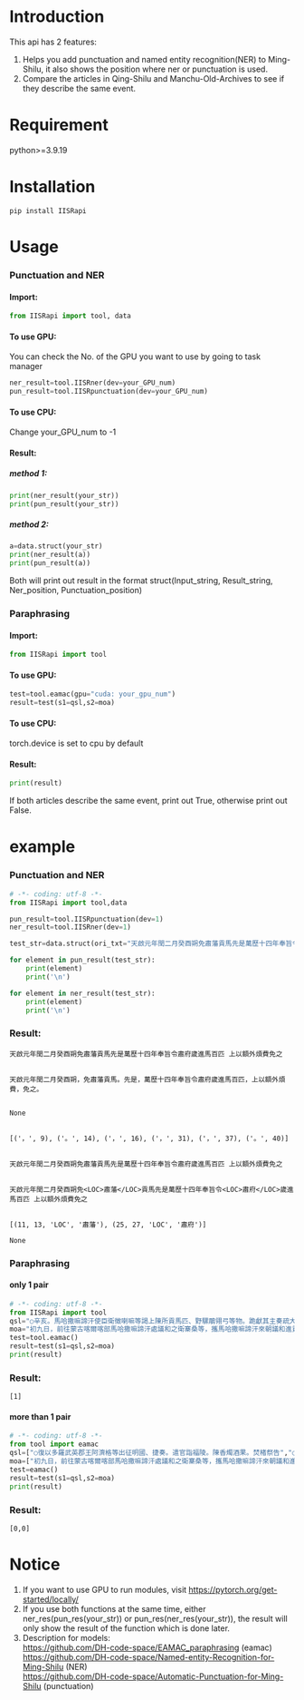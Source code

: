 # Introduction
This api has 2 features:  
1. Helps you add punctuation and named entity recognition(NER) to Ming-Shilu, it also shows the position where ner or punctuation is used.
2. Compare the articles in Qing-Shilu and Manchu-Old-Archives to see if they describe the same event.
# Requirement
python>=3.9.19
# Installation
```
pip install IISRapi
```
# Usage
### Punctuation and NER
#### Import:
```python
from IISRapi import tool, data
```
#### To use GPU:
You can check the No. of the GPU you want to use by going to task manager
```python
ner_result=tool.IISRner(dev=your_GPU_num)
pun_result=tool.IISRpunctuation(dev=your_GPU_num)
```
#### To use CPU:
Change your_GPU_num to -1

#### Result:
##### method 1:
```python
print(ner_result(your_str))
print(pun_result(your_str))
```
##### method 2:
```python
a=data.struct(your_str)
print(ner_result(a))
print(pun_result(a))
```
Both will print out result in the format struct(Input_string, Result_string, Ner_position, Punctuation_position)
### Paraphrasing
#### Import:
```python
from IISRapi import tool
```
#### To use GPU:
```python
test=tool.eamac(gpu="cuda: your_gpu_num")
result=test(s1=qsl,s2=moa)
```
#### To use CPU:
torch.device is set to cpu by default
#### Result:
```python
print(result)
```
If both articles describe the same event, print out True, otherwise print out False.
# example
### Punctuation and NER
```python
# -*- coding: utf-8 -*-
from IISRapi import tool,data

pun_result=tool.IISRpunctuation(dev=1)
ner_result=tool.IISRner(dev=1)

test_str=data.struct(ori_txt="天啟元年閏二月癸酉朔免肅藩貢馬先是萬歷十四年奉旨令肅府歲進馬百匹 上以額外煩費免之")

for element in pun_result(test_str):
    print(element)
    print('\n')

for element in ner_result(test_str):
    print(element)
    print('\n')
```

### Result:
```
天啟元年閏二月癸酉朔免肅藩貢馬先是萬歷十四年奉旨令肅府歲進馬百匹 上以額外煩費免之


天啟元年閏二月癸酉朔，免肅藩貢馬。先是，萬歷十四年奉旨令肅府歲進馬百匹，上以額外煩費，免之。


None


[('，', 9), ('。', 14), ('，', 16), ('，', 31), ('，', 37), ('。', 40)]


天啟元年閏二月癸酉朔免肅藩貢馬先是萬歷十四年奉旨令肅府歲進馬百匹 上以額外煩費免之


天啟元年閏二月癸酉朔免<LOC>肅藩</LOC>貢馬先是萬歷十四年奉旨令<LOC>肅府</LOC>歲進馬百匹 上以額外煩費免之


[(11, 13, 'LOC', '肅藩'), (25, 27, 'LOC', '肅府')]

None
```
### Paraphrasing
#### only 1 pair
```python
# -*- coding: utf-8 -*-
from IISRapi import tool
qsl="○辛亥。馬哈撒嘛諦汗使臣衛徵喇嘛等謁上陳所貢馬匹、野騾鵰翎弓等物。跪獻其主奏疏大學士希福受之。跪讀於御前。其疏曰。馬哈撒嘛諦塞臣汗謹奏威服諸國皇帝、凡歸順者、與為一體。遣使往來。我等原謂典籍之所首尚。但奉有不合與明國私貿馬匹之諭、我等正欲禁止因見喀爾喀部落七固山、及厄魯特四部落皆往交易。我等效而行之耳。讀畢。使臣行三跪九叩頭禮賜之大宴"
moa="初九日，前往蒙古喀爾喀部馬哈撒嘛諦汗處議和之衛寨桑等，攜馬哈撒嘛諦汗來朝議和進貢則畜使臣衛徵喇嘛、畢車齊吳巴希、哲赫渾津、畢車齊班第、德得依冰圖、烏珠穆沁之納木渾津等六人及商人一百五十六人還。十一日，馬哈撒嘛諦汗使臣衛徵喇嘛等朝見聖汗，陳所貢財物牲畜，衛徵喇嘛捧其汗奏疏率眾跪。蒙古大學士希福受之，跪讀於聖汗前。其疏曰：\"馬哈撒嘛諦色臣汗謹奏威服一切之天聰汗。共持和睦之道，相互遣使往來，乃謂典籍之所首尚。然奉有與明國貿易易不合賣馬之諭，我等正欲禁止貿易，因見喀爾喀部七旗及厄魯特四部落俱往交易，幫我等亦往交七旗及厄魯特四部落俱往交易，幫我等亦往交易。為首使臣以衛徵喇嘛在內共六人。\"讀畢，衛徵喇嘛等行三跪九叩頭禮。大筵宴之。馬哈撒嘛諦汗貢馬三十、野驢一、兒鵰翎四、弓二。為首前來議和之衛徵喇嘛貢馬三、其跟役十人。古穆西班第貢馬一，畢車齊吳巴希貢其跟役二人。畢車齊吳巴希轉獻班迪大喇嘛所貢馬一，哲赫渾津貢其跟役三人，畢車齊班第貢其跟役三人，德得依貢其跟役三人。浩齊特巴琫土謝圖貢馬三，前來議和之納穆寨侍衛巴克什貢其跟役三人。烏珠穆沁之多爾吉車臣濟濃貢馬四，前來議和之納木渾津達爾漢班第貢其跟役四人。碩雷之子色稜諾木奇爾漢班第貢其跟役四人。碩雷之子色稜諾木奇、阿當阿貢馬二、跟役四人。蘇尼特戴青黃臺吉貢馬二、跟役四人。戴青黃臺吉、額爾德尼鄂木布喇嘛貢馬一、跟役二人。衛徵巴圖魯臺吉貢馬跟役二人。囊蘇喇嘛貢馬一、跟役二人。古穆臺吉貢馬一、跟役二人。烏珠穆沁之奇塔特皁鵰翎一、跟役二人。烏珠穆沁之奇塔特哈坦巴圖魯貢馬二、跟役五人。恩克依代巴圖魯貢馬三、跟役二人。奇塔特臺吉貢馬二、跟役二人。浩齊特額爾德　諾木齊奇巴海貢馬一、跟役二人。額爾德尼諾木齊貢馬一、活皁雕一、跟役二人。碩洛依額爾克齋桑貢馬二。烏珠穆沁之塞冷額爾德尼貢馬一、桑貢馬二。烏珠穆沁之塞冷額爾德尼貢馬一、跟役四人。齊巴幹齊喇嘛貢馬二、跟役三人。杜斯噶爾濟濃下達爾漢諾彥貢馬二、跟役三人。碩洛依額爾哲伊圖嘎巴楚喇嘛貢馬一。布雅胡達爾漢諾顏下西達布哈岱貢馬二。班迪大喇嘛貢馬二。濟濃綽爾濟貢馬二。諾木漢喇嘛貢馬三。衛徵班第貢馬二。鬆艾蓋嘎布楚喇嘛貢馬三。達賴綽爾吉喇嘛貢馬二。浩齊特之巴琫土謝圖下託哩喇嘛之薩滿達班第貢馬二。古希貢馬一。額吉根諾彥合貢馬四、貂皮皮端罩一。蘇米爾侍衛臺吉貢馬二。袞楚克貢馬二。恩德恩侍衛臺吉貢馬一。烏珠穆沁之色楞額爾德尼額木齊喇嘛貢馬一。色楞額爾之色楞額爾德尼額木齊喇嘛貢馬一。色楞額爾德尼滿朱習禮喇嘛貢馬二。衛徵班第貢馬二。杜斯噶爾貢馬二。"
test=tool.eamac()
result=test(s1=qsl,s2=moa)
print(result)
```
### Result:
```
[1]
```
#### more than 1 pair
```python
# -*- coding: utf-8 -*-
from tool import eamac
qsl=["○復以多羅武英郡王阿濟格等出征明國、捷奏。遣官詣福陵。陳香燭酒果。焚楮祭告","○復以多羅武英郡王阿濟格等出征明國、捷奏。遣官詣福陵。陳香燭酒果。焚楮祭告"]
moa=["初九日，前往蒙古喀爾喀部馬哈撒嘛諦汗處議和之衛寨桑等，攜馬哈撒嘛諦汗來朝議和進貢則畜使臣衛徵喇嘛、畢車齊吳巴希、哲赫渾津、畢車齊班第、德得依冰圖、烏珠穆沁之納木渾津等六人及商人一百五十六人還。十一日，馬哈撒嘛諦汗使臣衛徵喇嘛等朝見聖汗，陳所貢財物牲畜，衛徵喇嘛捧其汗奏疏率眾跪。蒙古大學士希福受之，跪讀於聖汗前。其疏曰：\"馬哈撒嘛諦色臣汗謹奏威服一切之天聰汗。共持和睦之道，相互遣使往來，乃謂典籍之所首尚。然奉有與明國貿易易不合賣馬之諭，我等正欲禁止貿易，因見喀爾喀部七旗及厄魯特四部落俱往交易，幫我等亦往交七旗及厄魯特四部落俱往交易，幫我等亦往交易。為首使臣以衛徵喇嘛在內共六人。\"讀畢，衛徵喇嘛等行三跪九叩頭禮。大筵宴之。馬哈撒嘛諦汗貢馬三十、野驢一、兒鵰翎四、弓二。為首前來議和之衛徵喇嘛貢馬三、其跟役十人。古穆西班第貢馬一，畢車齊吳巴希貢其跟役二人。畢車齊吳巴希轉獻班迪大喇嘛所貢馬一，哲赫渾津貢其跟役三人，畢車齊班第貢其跟役三人，德得依貢其跟役三人。浩齊特巴琫土謝圖貢馬三，前來議和之納穆寨侍衛巴克什貢其跟役三人。烏珠穆沁之多爾吉車臣濟濃貢馬四，前來議和之納木渾津達爾漢班第貢其跟役四人。碩雷之子色稜諾木奇爾漢班第貢其跟役四人。碩雷之子色稜諾木奇、阿當阿貢馬二、跟役四人。蘇尼特戴青黃臺吉貢馬二、跟役四人。戴青黃臺吉、額爾德尼鄂木布喇嘛貢馬一、跟役二人。衛徵巴圖魯臺吉貢馬跟役二人。囊蘇喇嘛貢馬一、跟役二人。古穆臺吉貢馬一、跟役二人。烏珠穆沁之奇塔特皁鵰翎一、跟役二人。烏珠穆沁之奇塔特哈坦巴圖魯貢馬二、跟役五人。恩克依代巴圖魯貢馬三、跟役二人。奇塔特臺吉貢馬二、跟役二人。浩齊特額爾德　諾木齊奇巴海貢馬一、跟役二人。額爾德尼諾木齊貢馬一、活皁雕一、跟役二人。碩洛依額爾克齋桑貢馬二。烏珠穆沁之塞冷額爾德尼貢馬一、桑貢馬二。烏珠穆沁之塞冷額爾德尼貢馬一、跟役四人。齊巴幹齊喇嘛貢馬二、跟役三人。杜斯噶爾濟濃下達爾漢諾彥貢馬二、跟役三人。碩洛依額爾哲伊圖嘎巴楚喇嘛貢馬一。布雅胡達爾漢諾顏下西達布哈岱貢馬二。班迪大喇嘛貢馬二。濟濃綽爾濟貢馬二。諾木漢喇嘛貢馬三。衛徵班第貢馬二。鬆艾蓋嘎布楚喇嘛貢馬三。達賴綽爾吉喇嘛貢馬二。浩齊特之巴琫土謝圖下託哩喇嘛之薩滿達班第貢馬二。古希貢馬一。額吉根諾彥合貢馬四、貂皮皮端罩一。蘇米爾侍衛臺吉貢馬二。袞楚克貢馬二。恩德恩侍衛臺吉貢馬一。烏珠穆沁之色楞額爾德尼額木齊喇嘛貢馬一。色楞額爾之色楞額爾德尼額木齊喇嘛貢馬一。色楞額爾德尼滿朱習禮喇嘛貢馬二。衛徵班第貢馬二。杜斯噶爾貢馬二。","二十六日，賜阿魯喀爾喀部人：衛徵喇嘛好蟒緞一、緞二、毛青二十四，跟役三人，各毛青五。哲赫渾津、畢車齊吳巴希、納穆寨、達爾漢班第、昆德恩、納穆、額森拜七人各蟒緞一、緞二、毛青二十四，彼等跟役各二人，各毛青五。又賜達爾漢班第雕帶一，煙十刀。納穆銀盃一、煙十刀。烏蘭巴克什、畢車齊班第、德得依三人各緞衣一、緞一、毛青十六，彼等跟役各二人，各毛青五。杜斯噶爾濟濃之博依託蟒緞一、緞一、毛青十六，跟役二人，各毛青十。託羅克、僧額德依二人各緞二、毛青十六，跟役各二人，各毛青五。達爾漢諾彥石青素緞一、毛青十、煙二十刀，跟爾漢諾彥石青素緞一、毛青十、煙二十刀，跟役緞一、毛青六。鬆愛銀一百兩、單層雕鞍一，送馬之圖倫銀五兩，跟役銀二兩。碩羅依班第大喇嘛銀六十兩、海獺皮二、送馬之圖倫銀五兩，跟役銀二兩。烏珠穆沁之達爾漢喇嘛銀六十兩、海獺皮二，送馬之圖倫銀五兩，跟役銀二兩。額兒吉圖噶布楚喇嘛銀四十兩、海獺皮一，送馬之圖倫銀五兩，跟役銀二兩。額穆齊喇嘛銀四十兩、海獺皮一，送馬之圖倫銀五兩，跟役銀二兩。班地特屯喇嘛銀五十兩、海獺皮一，送馬之圖倫銀五兩，跟役銀二兩。浩齊特古希雕鞍一、海獺皮一、送馬之圖倫銀五兩。滿珠習禮喇嘛銀六十兩、海馬之圖倫銀五兩。滿珠習禮喇嘛銀六十兩、海獺皮二、察哈爾雕鞍一。蘇尼特鄂木布喇嘛銀五十兩、海獺皮一，送馬之圖倫銀五兩。烏珠穆沁之額爾克齊塔特紅披領一、帽緞一、綢子一、彭緞一、毛青布十、雕鞍一、七飾件撒袋一、十兩重之銀碗一、酒杯一，伊所遣之人訥歐訥根彭緞一、毛青八，跟役毛青四。衛徵班第銀六十兩、虎皮一、海獺皮一、圖鞋帶一、銀盃一、煙二十刀。碩洛依布雅胡達爾漢諾彥銀酒海一、甲一、蟒緞一、緞三、雕鞍一、毛青布十五，送馬之圖倫銀五兩，跟役銀二兩。浩齊特土謝圖託哩喇嘛銀三十兩、雕鞍一，送馬之圖倫銀五兩，跟役銀二兩。、雕鞍一，送馬之圖倫銀五兩，跟役銀二兩。蘇尼特囊蘇喇嘛銀二十兩、雕鞍一，送馬之圖倫銀五兩，跟役銀二兩。衛徵喇嘛銀六十兩、海獺皮一、虎皮一、雕鞍一。碩洛依濟濃綽爾吉五十兩重之銀酒海一、虎皮一，送馬之圖倫銀五兩，跟役銀二兩。諾木漢百兩重之銀槽盆一、緞四、紅蟒緞衣一、茶桶一、毛青布十，送馬之圖倫銀五兩，跟役銀二兩。達賴綽爾濟紅蟒緞一、衣一、緞二、毛青布二十、雕鞍一、酒海一、茶桶一、送馬之圖倫銀五兩，跟役銀二兩。色稜布圖瑪兒元青蟒緞一、彭緞一、帽緞一、綢子一、縫衣一、毛青布三十、雕鞍一、七飾件之撒袋一、帶一、綠布三十、雕鞍一、七飾件之撒袋一、帶一、綠斜皮二、杯碟一對。囊蘇喇嘛狐皮端罩一、黃茶四十包、歸化城茶一百包、煙十刀。碩洛依莽乃和紹齊補子緞一、縫衣一、毛青布十、圖帶板腰帶一。碩洛依紅縫衣一。青素緞縫衣一、藍綢縫衣一、藍彭緞縫衣一、倭緞縫慢一、綾子縫幔二、紅褐布衣一、氈車圍一、棉索子衣一、大毛青布一百、小毛青布一百、煙一百刀、八十兩重有足銀酒海一。後加賞縫犬雅　衣一、藍緞一、綢衣一、毛青布十、煙二十刀、綠斜皮一、銀盃二。碩洛依之孫諾爾布補子縫緞一、毛青布十。阿海博替蘇克紅蟒緞一、寶花彭緞一、洋緞一、綢子一、克紅蟒緞一、寶花彭緞一、洋緞一、綢子一、帽緞一、青素緞一、縫衣一、縫犬牙衣二、游龍一、金盃一、水晶杯一、銀瓶一、銀盃二、珊瑚素球一、毛青布四十、煙四十刀。額齊克諾彥紅蟒緞一、藍大立蟒緞一、兀青大立蟒緞一、補子緞一、大緞一、紅蟒緞衣一、彭緞五、帽緞二、綢子三、縫犬牙衣二、素縫衣一、褐布衣一、毛青布一百、薰水獺皮二、貂皮十、綠斜皮四、薰貂帽四、縫貂皮裹金黃捏摺女朝衣及縫藍緞捏摺女朝褂一對、青素緞捏摺女朝褂及捏摺女朝衣一對，綠倭緞鑲貂皮灰鼠皮裹皮襖一、縫紅緞鑲貂皮腹皮裹皮襖一、藍彭緞一、綢棉襖一、紡絲衫一、煙皮襖一、藍彭緞一、綢棉襖一、紡絲衫一、煙五十刀、雕鞍配雙層馬韂一。恩格德依巴圖魯蟒緞一、縫藍緞衣一、縫幔一、補子緞二、青素緞一、綢子二、毛青布四十、四十兩重之銀酒海一、煙四十刀　多腳銀盃一，伊所遣之人弓一。色稜塔布囊紅披領一、毛青布八。蘇尼特之滕吉斯銀茶桶一、酒海一、七飾件之撒袋一、橫刃彎柄腰刀一。東宮側福晉之母白蟒緞一、紅蟒緞衣一、補子緞一、紫色大緞一、縫犬牙衣一、彭緞一、青素緞一、綢子二、帽緞一、毛青布四十、配馬韂雕鞍一。蘇米爾紅披領一、帽緞一、綢子一、毛青布十、七飾件之撒袋一、弓一、配馬韂雕鞍一。十、七飾件之撒袋一、弓一、配馬韂雕鞍一。博羅特諾木齊縫紅緞衣一、毛青布八。蘇尼特之滕吉斯銀瓶一、人像杯一、弓一。恭格林沁喇嘛紅披領一、帽緞一、綢子一、毛青布十、銀盃碟二對、煙四十刀、綠斜皮二、雕刻實頭漆鞍一、七飾件之撒袋一、橫刃彎柄腰刀一、扁鞋帶一、浩齊特巴琫紅蟒緞衣一、帽緞一、彭緞一、毛青布十、煙二十刀，五十兩重之銀酒海一、人像杯中、察哈爾雕鞍一。烏珠穆沁之額爾克齊塔特弓一，煙二十刀，伊所遣之人緞一、毛青布二。巴琫所遣之人銀盃一、毛青布四。恩德恩披領一、毛青布八，伊所遣之人毛青布五，跟役毛青布二。阿玉，伊所遣之人毛青布五，跟役毛青布二。阿玉希毛青布七，跟役毛青布二。烏珠穆沁之濟濃褐布妝緞衣一、縫衣二、披領一、補子緞二、彭緞一、帽緞一、綢子二、毛青布五十、煙五十刀、四十兩重之有腳銀酒海一。奉聖汗諭旨，遣往喀爾喀部馬哈撒嘛諦汗處之人：察漢喇嘛本人，跟役七人，拜虎之二人，烏特格之三人，伊巴兒之四人，衛徵囊蘇之四人，戴青囊蘇之三人，奇塔特塔布囊之三人，禮親王之使者一人、跟役一人，鄭親王之使者一人、跟役一人，睿親王之使者一人、跟役二人，豫親王之使者一人、跟役二人，阿達禮郡王之使者一人、跟役一人，饒餘貝勒之使。郡王之使者一人、跟役一人，饒餘貝勒之使。者一人、跟役二人，豪格貝勒之使者一人、跟役二人，恭格林沁之一人，跟役二人。果莽綽爾濟之一人，於嘎雜哩喇嘛之一人，白喇嘛之二人，畢裡克圖之一人，賓圖喇嘛之一人，巴琫臺吉之二人，多諾依之三人，土謝圖親王之二人，杜稜郡王之六人，德森之二人，索諾木葉兒米之一人。阿布達哩及索哩二人送此往喀爾喀之使者，出齊諾河烏蘭哈達以遠。於初五日還。"]
test=eamac()
result=test(s1=qsl,s2=moa)
print(result)
```
### Result:
```
[0,0]
```
# Notice
1. If you want to use GPU to run modules, visit https://pytorch.org/get-started/locally/ 
2. If you use both functions at the same time, either ner_res(pun_res(your_str)) or pun_res(ner_res(your_str)), the result will only show the result of the function which is done later.
3. Description for models:  
   https://github.com/DH-code-space/EAMAC_paraphrasing (eamac)  
   https://github.com/DH-code-space/Named-entity-Recognition-for-Ming-Shilu (NER)  
   https://github.com/DH-code-space/Automatic-Punctuation-for-Ming-Shilu (punctuation)
